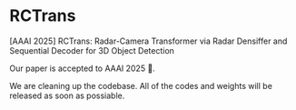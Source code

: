 # RCTrans
[AAAI 2025] RCTrans: Radar-Camera Transformer via Radar Densiffer and Sequential Decoder for 3D Object Detection

Our paper is accepted to AAAI 2025 🎉.

We are cleaning up the codebase. All of the codes and weights will be released as soon as possiable.

